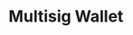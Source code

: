 ---
title: Multisig Wallet
description: Multisig - Wallet requiring multiple signatures
weight: 3
bookCollapseSection: true
---